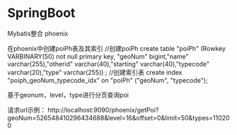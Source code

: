 # SpringBoot
Mybatis整合 phoenix

在phoenix中创建poiPh表及其索引
//创建poiPh
create table "poiPh" (Rowkey VARBINARY(50) not null primary key, "geoNum" bigint,"name" varchar(255),"otherid" varchar(40),"starting" varchar(40),"typecode" varchar(20),"type" varchar(255)) ;
//创建索引表
create index "poiph_geoNum_typecode_idx" on "poiPh" ("geoNum", "typecode");

基于geonum，level，type进行分页查询poi

请求url示例：
http://localhost:9090/phoenix/getPoi?geoNum=526548410296434688&level=16&offset=0&limit=50&types=110200
